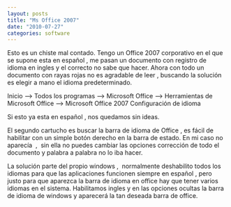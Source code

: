 ```yaml
---
layout: posts
title: "Ms Office 2007"
date: "2010-07-27"
categories: software
---
```


Esto es un chiste mal contado. Tengo un Office 2007 corporativo en el que se supone esta en español , me pasan un documento con registro de idioma en ingles y el correcto no sabe que hacer. Ahora con todo un documento con rayas rojas no es agradable de leer , buscando la solución es elegir a mano el idioma predeterminado.

Inicio --> Todos los programas --> Microsoft Office --> Herramientas de Microsoft Office --> Microsoft Office 2007 Configuración de idioma

Si esto ya esta en español , nos quedamos sin ideas.

El segundo cartucho es buscar la barra de idioma de Office , es fácil de habilitar con un simple botón derecho en la barra de estado. En mi caso no aparecía  ,  sin ella no puedes cambiar las opciones corrección de todo el documento y palabra a palabra no lo iba hacer.

La solución parte del propio windows ,  normalmente deshabilito todos los idiomas para que las aplicaciones funcionen siempre en español , pero justo para que aparezca la barra de idioma en office hay que tener varios idiomas en el sistema. Habilitamos ingles y en las opciones ocultas la barra de idioma de windows y aparecerá la tan deseada barra de office.
